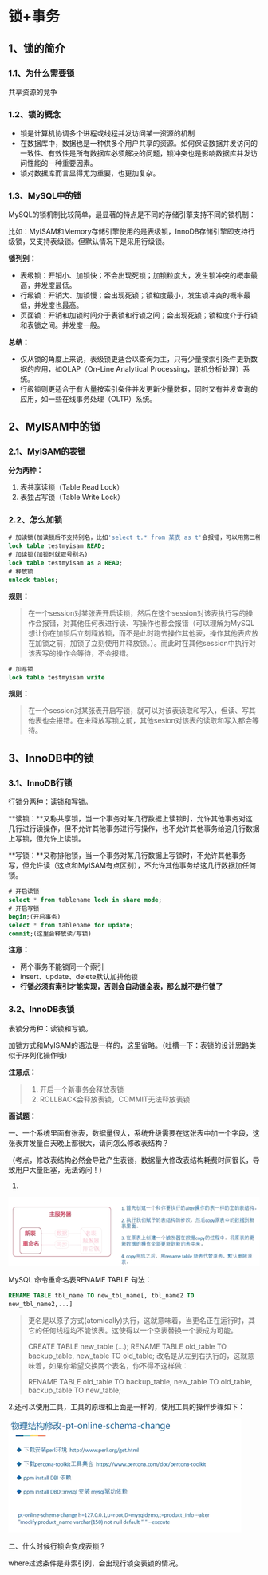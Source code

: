 # 锁+事务

## 1、锁的简介

### 1.1、为什么需要锁

共享资源的竞争

### 1.2、锁的概念

- 锁是计算机协调多个进程或线程并发访问某一资源的机制
- 在数据库中，数据也是一种供多个用户共享的资源。如何保证数据并发访问的一致性、有效性是所有数据库必须解决的问题，锁冲突也是影响数据库并发访问性能的一种重要因素。
- 锁对数据库而言显得尤为重要，也更加复杂。

### 1.3、MySQL中的锁

MySQL的锁机制比较简单，最显著的特点是不同的存储引擎支持不同的锁机制：

比如：MyISAM和Memory存储引擎使用的是表级锁，InnoDB存储引擎即支持行级锁，又支持表级锁。但默认情况下是采用行级锁。

**锁列别：**

- 表级锁：开销小、加锁快；不会出现死锁；加锁粒度大，发生锁冲突的概率最高，并发度最低。
- 行级锁：开销大、加锁慢；会出现死锁；锁粒度最小，发生锁冲突的概率最低，并发度也最高。
- 页面锁：开销和加锁时间介于表锁和行锁之间；会出现死锁；锁粒度介于行锁和表锁之间。并发度一般。

**总结：**

- 仅从锁的角度上来说，表级锁更适合以查询为主，只有少量按索引条件更新数据的应用，如OLAP（On-Line Analytical Processing，联机分析处理）系统。
- 行级锁则更适合于有大量按索引条件并发更新少量数据，同时又有并发查询的应用，如一些在线事务处理（OLTP）系统。

## 2、MyISAM中的锁

### 2.1、MyISAM的表锁

**分为两种：**

1. 表共享读锁（Table Read Lock）
2. 表独占写锁（Table Write Lock）

### 2.2、怎么加锁

~~~sql
# 加读锁(加读锁后不支持别名，比如'select t.* from 某表 as t'会报错，可以用第二种方式加锁)
lock table testmyisam READ;
# 加读锁(加锁时就取号别名)
lock table testmyisam as a READ;
# 释放锁
unlock tables;
~~~

**规则：**

> 在一个session对某张表开启读锁，然后在这个session对该表执行写的操作会报错，对其他任何表进行读、写操作也都会报错（可以理解为MySQL想让你在加锁后立刻释放锁，而不是此时跑去操作其他表，操作其他表应放在加锁之前，加锁了立刻使用并释放锁。）。而此时在其他session中执行对该表写的操作会等待，不会报错。

~~~sql
# 加写锁
lock table testmyisam write
~~~

**规则：**

> 在一个session对某张表开启写锁，就可以对该表读取和写入，但读、写其他表也会报错。在未释放写锁之前，其他sesion对该表的读取和写入都会等待。

## 3、InnoDB中的锁

### 3.1、InnoDB行锁

行锁分两种：读锁和写锁。

**读锁：**又称共享锁，当一个事务对某几行数据上读锁时，允许其他事务对这几行进行读操作，但不允许其他事务进行写操作，也不允许其他事务给这几行数据上写锁，但允许上读锁。

**写锁：**又称排他锁，当一个事务对某几行数据上写锁时，不允许其他事务写，但允许读（这点和MyISAM有点区别），不允许其他事务给这几行数据加任何锁。

~~~sql
# 开启读锁
select * from tablename lock in share mode;
# 开启写锁
begin;(开启事务)
select * from tablename for update;
commit;(这里会释放读/写锁)
~~~

**注意：**

- 两个事务不能锁同一个索引
- insert、update、delete默认加排他锁
- **行锁必须有索引才能实现，否则会自动锁全表，那么就不是行锁了**

### 3.2、InnoDB表锁

表锁分两种：读锁和写锁。

加锁方式和MyISAM的语法是一样的，这里省略。（吐槽一下：表锁的设计思路类似于序列化操作哦）

**注意点：**

> 1. 开启一个新事务会释放表锁
> 2. ROLLBACK会释放表锁，COMMIT无法释放表锁

**面试题：**

一、一个系统里面有张表，数据量很大，系统升级需要在这张表中加一个字段，这张表并发量白天晚上都很大，请问怎么修改表结构？

（考点，修改表结构必然会导致产生表锁，数据量大修改表结构耗费时间很长，导致用户大量阻塞，无法访问！）

1.

![1568212663736](assets/1568212663736.png)

MySQL 命令重命名表RENAME TABLE 句法：

~~~sql
RENAME TABLE tbl_name TO new_tbl_name[, tbl_name2 TO 
new_tbl_name2,...]
~~~

> 更名是以原子方式(atomically)执行，这就意味着，当更名正在运行时，其它的任何线程均不能该表。这使得以一个空表替换一个表成为可能。
>
> CREATE TABLE new_table (...);
> RENAME TABLE old_table TO backup_table, new_table TO old_table;
> 改名是从左到右执行的，这就意味着，如果你希望交换两个表名，你不得不这样做：
>
> RENAME TABLE old_table    TO backup_table,
>              new_table    TO old_table,
>              backup_table TO new_table;

2.还可以使用工具，工具的原理和上面是一样的，使用工具的操作步骤如下：

![1568426759507](assets/1568426759507.png)

二、什么时候行锁会变成表锁？

where过滤条件是非索引列，会出现行锁变表锁的情况。